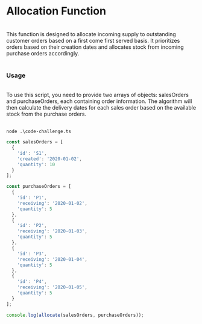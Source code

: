 <h1>Allocation Function</h1></br>
This function is designed to allocate incoming supply to outstanding customer orders based on a first come first served basis. It prioritizes orders based on their creation dates and allocates stock from incoming purchase orders accordingly.</br></br>

<h3>Usage</h3></br>
To use this script, you need to provide two arrays of objects: salesOrders and purchaseOrders, each containing order information. The algorithm will then calculate the delivery dates for each sales order based on the available stock from the purchase orders.</br></br>

```console
node .\code-challenge.ts
```

```javascript
const salesOrders = [
  {
    'id': 'S1',
    'created': '2020-01-02',
    'quantity': 10
  }
];

const purchaseOrders = [
  {
    'id': 'P1',
    'receiving': '2020-01-02',
    'quantity': 5
  },
  {
    'id': 'P2',
    'receiving': '2020-01-03',
    'quantity': 5
  },
  {
    'id': 'P3',
    'receiving': '2020-01-04',
    'quantity': 5
  },
  {
    'id': 'P4',
    'receiving': '2020-01-05',
    'quantity': 5
  }
];

console.log(allocate(salesOrders, purchaseOrders));
```
